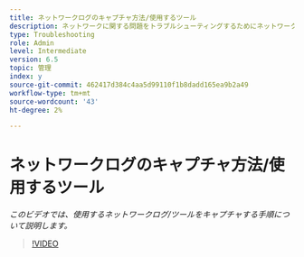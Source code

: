 ```yaml
---
title: ネットワークログのキャプチャ方法/使用するツール
description: ネットワークに関する問題をトラブルシューティングするためにネットワークログを取得する手順
type: Troubleshooting
role: Admin
level: Intermediate
version: 6.5
topic: 管理
index: y
source-git-commit: 462417d384c4aa5d99110f1b8dadd165ea9b2a49
workflow-type: tm+mt
source-wordcount: '43'
ht-degree: 2%

---
```



# ネットワークログのキャプチャ方法/使用するツール

*このビデオでは、使用するネットワークログ/ツールをキャプチャする手順について説明します。*

>[!VIDEO](https://video.tv.adobe.com/v/335491?quality=9&learn=on)